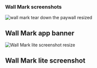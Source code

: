 ### Wall Mark screenshots


![wall mark tear down the paywall resized](https://github.com/KaiKai7/Wall-Mark/assets/87836320/a0fc20f9-75c1-4dc3-bc44-fde0661ecc65)
##  Wall Mark app banner




![Wall Mark lite screenshot resize](https://github.com/KaiKai7/Wall-Mark/assets/87836320/ac78c963-31a1-4663-9248-92c88022a406)
## Wall Mark lite screenshot
